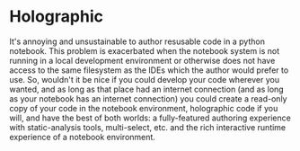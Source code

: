 # Holographic

It's annoying and unsustainable to author resusable code in a python notebook. This problem is exacerbated when the notebook system is not running in a local development environment or otherwise does not have access to the same filesystem as the IDEs which the author would prefer to use. So, wouldn't it be nice if you could develop your code wherever you wanted, and as long as that place had an internet connection (and as long as your notebook has an internet connection) you could create a read-only copy of your code in the notebook environment, holographic code if you will, and have the best of both worlds: a fully-featured authoring experience with static-analysis tools, multi-select, etc. and the rich interactive runtime experience of a notebook environment.
